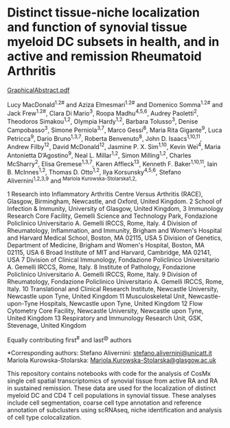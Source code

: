 # Distinct tissue-niche localization and function of synovial tissue myeloid DC subsets in health, and in active and remission Rheumatoid Arthritis

[GraphicalAbstract.pdf](https://github.com/user-attachments/files/16143948/GraphicalAbstract.pdf)

Lucy MacDonald<sup>1.2#</sup> and Aziza Elmesmari<sup>1.2#</sup> and Domenico Somma<sup>1.2#</sup> and Jack Frew<sup>1.2#</sup>, Clara Di Mario<sup>3</sup>, Roopa Madhu<sup>4,5,6</sup>, Audrey Paoletti<sup>2</sup>, Theodoros Simakou<sup>1,2</sup>, Olympia Hardy<sup>1,2</sup>, Barbara Tolusso<sup>3</sup>, Denise Campobasso<sup>3</sup>, Simone Perniola<sup>3,7</sup>, Marco Gessi<sup>8</sup>, Maria Rita Gigante<sup>9</sup>, Luca Petricca<sup>9</sup>, Dario Bruno<sup>1,3,7</sup>, Roberta Benvenuto<sup>8</sup>, John D. Isaacs<sup>1,10,11</sup>, Andrew Filby<sup>12</sup>, David McDonald<sup>12</sup>, Jasmine P. X. Sim<sup>1,10</sup>, Kevin Wei<sup>4</sup>, Maria Antonietta D’Agostino<sup>9</sup>, Neal L. Millar<sup>1,2</sup>, Simon Milling<sup>1,2</sup>, Charles McSharry<sup>2</sup>, Elisa Gremese<sup>1,3,7</sup>, Karen Affleck<sup>13</sup>, Kenneth F. Baker<sup>1,10,11</sup>, Iain B. McInnes<sup>1,2</sup>, Thomas D. Otto<sup>1,2</sup>, Ilya Korsunsky<sup>4,5,6</sup>, Stefano Alivernini<sup>1,2,3,9</sup> and <sup>Mariola Kurowska-Stolarska1,2,</sup>

1 Research into Inflammatory Arthritis Centre Versus Arthritis (RACE), Glasgow, Birmingham, Newcastle, and Oxford, United Kingdom. 
2 School of Infection & Immunity, University of Glasgow, United Kingdom,
3 Immunology Research Core Facility, Gemelli Science and Technology Park, Fondazione Policlinico Universitario A. Gemelli IRCCS, Rome, Italy.
4 Division of Rheumatology, Inflammation, and Immunity, Brigham and Women's Hospital and Harvard Medical School, Boston, MA 02115, USA
5 Division of Genetics, Department of Medicine, Brigham and Women's Hospital, Boston, MA 02115, USA
6 Broad Institute of MIT and Harvard, Cambridge, MA 02141, USA
7 Division of Clinical Immunology, Fondazione Policlinico Universitario A. Gemelli IRCCS, Rome, Italy. 
8 Institute of Pathology, Fondazione Policlinico Universitario A. Gemelli IRCCS, Rome, Italy. 
9 Division of Rheumatology, Fondazione Policlinico Universitario A. Gemelli IRCCS, Rome, Italy. 
10 Translational and Clinical Research Institute, Newcastle University, Newcastle upon Tyne, United Kingdom
11 Musculoskeletal Unit, Newcastle-upon-Tyne Hospitals, Newcastle upon Tyne, United Kingdom
12 Flow Cytometry Core Facility, Newcastle University, Newcastle upon Tyne, United Kingdom
13 Respiratory and Immunology Research Unit, GSK, Stevenage, United Kingdom

Equally contributing first<sup>#</sup> and last<sup>@</sup> authors

*Corresponding authors:
Stefano Alivernini: stefano.alivernini@unicatt.it
Mariola Kurowska-Stolarska: Mariola.Kurowska-Stolarska@glasgow.ac.uk

This repository contains notebooks with code for the analysis of CosMx single cell spatial transcriptomics of synovial tissue from active RA and RA in sustained remission. These data are used for the localization of distinct myeloid DC and CD4 T cell populations in synovial tissue. These analyses include cell segmentation, coarse cell type annotation and reference annotation of subclusters using scRNAseq, niche identification and analysis of cell type colocalization. 

